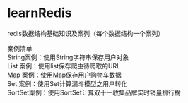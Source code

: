 # learnRedis
redis数据结构基础知识及案列（每个数据结构一个案列）

案例清单</br>
String案例：使用String字符串保存用户对象</br>
List  案例：使用list保存爬虫待爬取的URL</br>
Map   案例：使用Map保存用户购物车数据</br>
Set   案例：使用Set计算漏斗模型之用户转化</br>
SortSet案例：使用SortSet计算双十一收集品牌实时销量排行榜</br>




